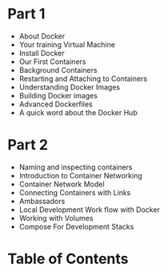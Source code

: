 <!SLIDE>
# Part 1

- About Docker
- Your training Virtual Machine
- Install Docker
- Our First Containers
- Background Containers
- Restarting and Attaching to Containers
- Understanding Docker Images
- Building Docker images
- Advanced Dockerfiles
- A quick word about the Docker Hub

<!SLIDE>
# Part 2

- Naming and inspecting containers
- Introduction to Container Networking
- Container Network Model
- Connecting Containers with Links
- Ambassadors
- Local Development Work flow with Docker
- Working with Volumes
- Compose For Development Stacks

<!SLIDE toc>
# Table of Contents

~~~TOC~~~
